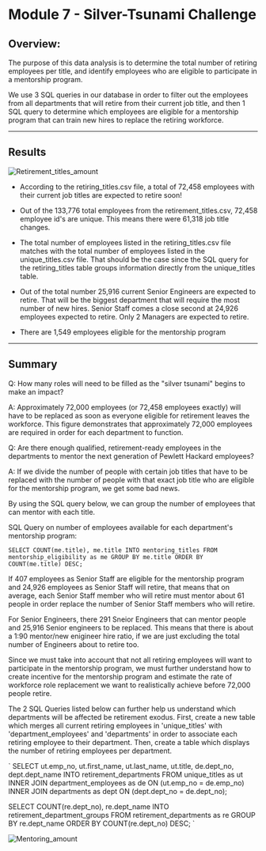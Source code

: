 # Module 7 - Silver-Tsunami Challenge

## Overview:
The purpose of this data analysis is to determine the total number of retiring employees per title, and identify employees who are eligible to participate in a mentorship program.

We use 3 SQL queries in our database in order to filter out the employees from all departments that will retire from their current job title, and then 1 SQL query to determine which employees are eligible for a mentorship program that can train new hires to replace the retiring workforce. 

---
## Results

![Retirement_titles_amount](https://myoctocat.com/assets/images/base-octocat.svg)

- According to the retiring_titles.csv file, a total of 72,458 employees with their current job titles are expected to retire soon!

- Out of the 133,776 total employees from the retirement_titles.csv, 72,458 employee id's are unique. This means there were 61,318 job title changes.

- The total number of employees listed in the retiring_titles.csv file matches with the total number of employees listed in the unique_titles.csv file. That should be the case since the SQL query for the retiring_titles table groups information directly from the unique_titles table.

- Out of the total number 25,916 current Senior Engineers are expected to retire. That will be the biggest department that will require the most number of new hires. Senior Staff comes a close second at 24,926 employees expected to retire. Only 2 Managers are expected to retire. 

- There are 1,549 employees eligible for the mentorship program

---
## Summary

Q: How many roles will need to be filled as the "silver tsunami" begins to make an impact?

A: Approximately 72,000 employees (or 72,458 employees exactly) will have to be replaced as soon as everyone eligible for retirement leaves the workforce. This figure demonstrates that approximately 72,000 employees are required in order for each department to function.

Q: Are there enough qualified, retirement-ready employees in the departments to mentor the next generation of Pewlett Hackard employees?

A: If we divide the number of people with certain job titles that have to be replaced with the number of people with that exact job title who are eligible for the mentorship program, we get some bad news.

By using the SQL query below, we can group the number of employees that can mentor with each title.

SQL Query on number of employees available for each department's mentorship program: 

`
SELECT COUNT(me.title), me.title
INTO mentoring_titles
FROM mentorship_eligibility as me
GROUP BY me.title
ORDER BY COUNT(me.title) DESC;
`

If 407 employees as Senior Staff are eligible for the mentorship program and 24,926 employees as Senior Staff will retire, that means that on average, each Senior Staff member who will retire must mentor about 61 people in order replace the number of Senior Staff members who will retire. 

For Senior Engineers, there 291 Sneior Engineers that can mentor people and 25,916 Senior engineers to be replaced. This means that there is about a 1:90 mentor/new enigineer hire ratio, if we are just excluding the total number of Engineers about to retire too.

Since we must take into account that not all retiring employees will want to participate in the mentorship program, we must further understand how to create incentive for the mentorship program and estimate the rate of workforce role replacement we want to realistically achieve before 72,000 people retire.

The 2 SQL Queries listed below can further help us understand which departments will be affected be retirement exodus. First, create a new table which merges all current retiring employees in 'unique_titles' with 'department_employees' and 'departments' in order to associate each retiring employee to their department. Then, create a table which displays the number of retiring employees per department.

`
SELECT ut.emp_no,
ut.first_name,
ut.last_name,
ut.title,
de.dept_no,
dept.dept_name
INTO retirement_departments
FROM unique_titles as ut
INNER JOIN department_employees as de
ON (ut.emp_no = de.emp_no)
INNER JOIN departments as dept
ON (dept.dept_no = de.dept_no);

SELECT COUNT(re.dept_no), re.dept_name
INTO retirement_department_groups
FROM retirement_departments as re
GROUP BY re.dept_name
ORDER BY COUNT(re.dept_no) DESC;
`

![Mentoring_amount](https://myoctocat.com/assets/images/base-octocat.svg)

